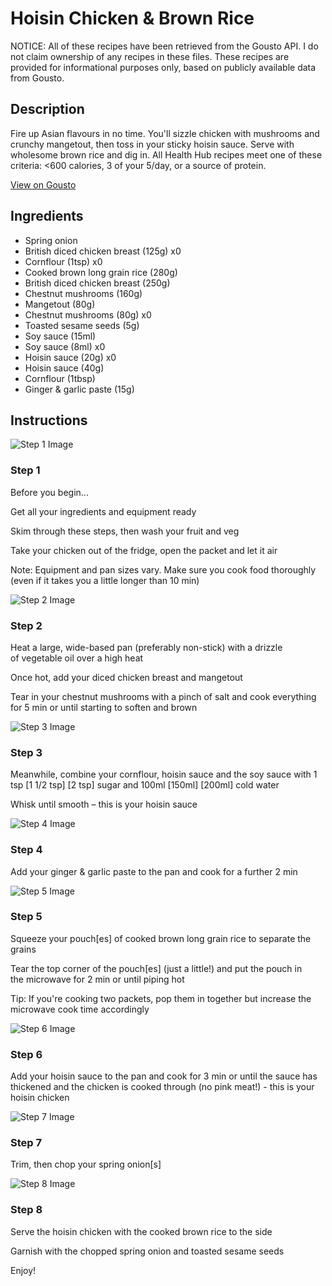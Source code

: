 # Hoisin Chicken & Brown Rice

NOTICE: All of these recipes have been retrieved from the Gousto API. I do not claim ownership of any recipes in these files. These recipes are provided for informational purposes only, based on publicly available data from Gousto.

## Description

Fire up Asian flavours in no time. You'll sizzle chicken with mushrooms and crunchy mangetout, then toss in your sticky hoisin sauce. Serve with wholesome brown rice and dig in. All Health Hub recipes meet one of these criteria: <600 calories, 3 of your 5/day, or a source of protein.

[View on Gousto](https://www.gousto.co.uk/recipes/cookbook/10-min-hoisin-chicken-brown-rice)

## Ingredients

- Spring onion
- British diced chicken breast (125g) x0
- Cornflour (1tsp) x0
- Cooked brown long grain rice (280g)
- British diced chicken breast (250g)
- Chestnut mushrooms (160g)
- Mangetout (80g)
- Chestnut mushrooms (80g) x0
- Toasted sesame seeds (5g)
- Soy sauce (15ml)
- Soy sauce (8ml) x0
- Hoisin sauce (20g) x0
- Hoisin sauce (40g)
- Cornflour (1tbsp)
- Ginger & garlic paste (15g)

## Instructions

![Step 1 Image](https://production-media.gousto.co.uk/cms/recipe-step-image/Step-1-Admin-1623399418232-x200.jpg)

### Step 1

Before you begin...

Get all your ingredients and equipment ready

Skim through these steps, then wash your fruit and veg

Take your chicken out of the fridge, open the packet and let it air

Note: Equipment and pan sizes vary. Make sure you cook food thoroughly (even if it takes you a little longer than 10 min)

![Step 2 Image](https://production-media.gousto.co.uk/cms/recipe-step-image/2022.-step-2-x200.jpg)

### Step 2

Heat a large, wide-based pan (preferably non-stick) with a drizzle of vegetable oil over a high heat

Once hot, add your diced chicken breast and mangetout

Tear in your chestnut mushrooms with a pinch of salt and cook everything for 5 min or until starting to soften and brown

![Step 3 Image](https://production-media.gousto.co.uk/cms/recipe-step-image/2022.-step-3-x200.jpg)

### Step 3

Meanwhile, combine your cornflour, hoisin sauce and the soy sauce with 1 tsp <span class="text-purple">[1 1/2 tsp]</span> <span class="text-danger">[2 tsp]</span> sugar and 100ml <span class="text-purple">[150ml]</span> <span class="text-danger">[200ml] </span>cold water

Whisk until smooth – this is your hoisin sauce

![Step 4 Image](https://production-media.gousto.co.uk/cms/recipe-step-image/2022.-step-4-x200.jpg)

### Step 4

Add your ginger & garlic paste to the pan and cook for a further 2 min

![Step 5 Image](https://production-media.gousto.co.uk/cms/recipe-step-image/v2-x-2022-Step-5-x200.jpg)

### Step 5

Squeeze your pouch[es] of cooked brown long grain rice to separate the grains

Tear the top corner of the pouch[es] (just a little!) and put the pouch in the microwave for 2 min or until piping hot

Tip: If you're cooking two packets, pop them in together but increase the microwave cook time accordingly

![Step 6 Image](https://production-media.gousto.co.uk/cms/recipe-step-image/Step-6-1727447404402-x200.jpg)

### Step 6

Add your hoisin sauce to the pan and cook for 3 min or until the sauce has thickened and the chicken is cooked through (no pink meat!) - this is your hoisin chicken

![Step 7 Image](https://production-media.gousto.co.uk/cms/recipe-step-image/Step-7-1727447413516-x200.jpg)

### Step 7

Trim, then chop your spring onion[s]

![Step 8 Image](https://production-media.gousto.co.uk/cms/recipe-step-image/Step-8-1727447422517-x200.jpg)

### Step 8

Serve the hoisin chicken with the cooked brown rice to the side

Garnish with the chopped spring onion and toasted sesame seeds

Enjoy!

